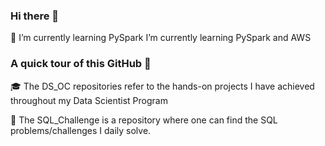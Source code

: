 ### Hi there 👋

🌱 I’m currently learning PySpark I’m currently learning PySpark and AWS

### A quick tour of this GitHub :bus:

:mortar_board: The DS_OC repositories refer to the hands-on projects I have achieved throughout my Data Scientist Program  

:honey_pot: The SQL_Challenge is a repository where one can find the SQL problems/challenges I daily solve. 

<!--
**RKL13/RKL13** is a ✨ _special_ ✨ repository because its `README.md` (this file) appears on your GitHub profile.

Here are some ideas to get you started:

- 🔭 I’m currently working on ...
🌱 I’m currently learning PySpark
- 👯 I’m looking to collaborate on ...
- 🤔 I’m looking for help with ...
- 💬 Ask me about ...
- 📫 How to reach me: ...
- 😄 Pronouns: ...
- ⚡ Fun fact: ...
-->
